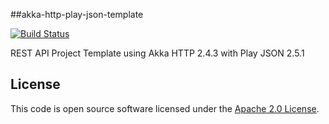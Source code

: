 ##akka-http-play-json-template

[![Build Status](https://travis-ci.org/notvitor/akka-http-play-json-template.svg?branch=master)](https://travis-ci.org/notvitor/akka-http-play-json-template)

REST API Project Template using Akka HTTP 2.4.3 with Play JSON 2.5.1



## License ##

This code is open source software licensed under the [Apache 2.0 License](http://www.apache.org/licenses/LICENSE-2.0.html).